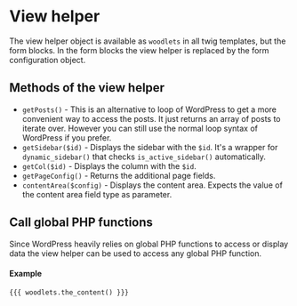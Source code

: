 # View helper

The view helper object is available as ```woodlets``` in all twig templates, but the form blocks. In the form blocks the view helper is replaced by the form configuration object.

## Methods of the view helper
* ```getPosts()``` - This is an alternative to loop of WordPress to get a more convenient way to access the posts. It just returns an array of posts to iterate over. However you can still use the normal loop syntax of WordPress if you prefer.
* ```getSidebar($id)``` - Displays the sidebar with the ```$id```. It's a wrapper for ```dynamic_sidebar()``` that checks ```is_active_sidebar()``` automatically.
* ```getCol($id)``` - Displays the column with the ```$id```.
* ```getPageConfig()``` - Returns the additional page fields.
* ```contentArea($config)``` - Displays the content area. Expects the value of the content area field type as parameter.  

## Call global PHP functions
Since WordPress heavily relies on global PHP functions to access or display data the view helper can be used to access any global PHP function.

#### Example
```twig
{{{ woodlets.the_content() }}}
```
